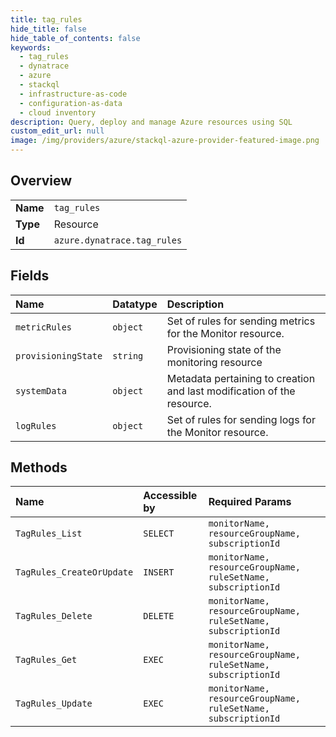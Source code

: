 ```yaml
---
title: tag_rules
hide_title: false
hide_table_of_contents: false
keywords:
  - tag_rules
  - dynatrace
  - azure    
  - stackql
  - infrastructure-as-code
  - configuration-as-data
  - cloud inventory
description: Query, deploy and manage Azure resources using SQL
custom_edit_url: null
image: /img/providers/azure/stackql-azure-provider-featured-image.png
---
```

  
    

## Overview
<table><tbody>
<tr><td><b>Name</b></td><td><code>tag_rules</code></td></tr>
<tr><td><b>Type</b></td><td>Resource</td></tr>
<tr><td><b>Id</b></td><td><code>azure.dynatrace.tag_rules</code></td></tr>
</tbody></table>

## Fields
| Name | Datatype | Description |
|:-----|:---------|:------------|
| `metricRules` | `object` | Set of rules for sending metrics for the Monitor resource. |
| `provisioningState` | `string` | Provisioning state of the monitoring resource |
| `systemData` | `object` | Metadata pertaining to creation and last modification of the resource. |
| `logRules` | `object` | Set of rules for sending logs for the Monitor resource. |
## Methods
| Name | Accessible by | Required Params |
|:-----|:--------------|:----------------|
| `TagRules_List` | `SELECT` | `monitorName, resourceGroupName, subscriptionId` |
| `TagRules_CreateOrUpdate` | `INSERT` | `monitorName, resourceGroupName, ruleSetName, subscriptionId` |
| `TagRules_Delete` | `DELETE` | `monitorName, resourceGroupName, ruleSetName, subscriptionId` |
| `TagRules_Get` | `EXEC` | `monitorName, resourceGroupName, ruleSetName, subscriptionId` |
| `TagRules_Update` | `EXEC` | `monitorName, resourceGroupName, ruleSetName, subscriptionId` |
